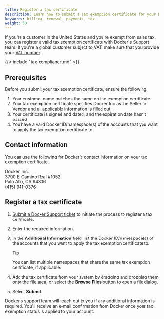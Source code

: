 ```yaml
---
title: Register a tax certificate
description: Learn how to submit a tax exemption certificate for your Docker billing.
keywords: billing, renewal, payments, tax
weight: 50
---
```


If you're a customer in the United States and you're exempt from sales tax, you can register a valid tax exemption certificate with Docker's Support team. If you're a global customer subject to VAT, make sure that you provide your [VAT number](/billing/core-billing/history/#include-your-vat-number-on-your-invoice).

{{< include "tax-compliance.md" >}}

## Prerequisites

Before you submit your tax exemption certificate, ensure the following.

1. Your customer name matches the name on the exemption certificate
2. Your tax exemption certificate specifies Docker Inc as the Seller or Vendor and all applicable information is filled out
3. Your certificate is signed and dated, and the expiration date hasn't passed
4. You have a valid Docker ID/namespace(s) of the accounts that you want to apply the tax exemption certificate to

## Contact information

You can use the following for Docker's contact information on your tax exemption certificate.

Docker, Inc.  
3790 El Camino Real #1052  
Palo Alto, CA 94306  
(415) 941-0376

## Register a tax certificate

1. [Submit a Docker Support ticket](https://hub.docker.com/support/contact?topic=Billing&subtopic=Tax%20information) to initiate the process to register a tax certificate.
2. Enter the required information.
3. In the **Additional Information** field, list the Docker ID/namespace(s) of the accounts that you want to apply the tax exemption certificate to.  

   > [!TIP]
   >
   > You can list multiple namespaces that share the same tax exemption certificate, if applicable.
4. Add the tax certificate from your system by dragging and dropping them onto the file area, or select the **Browse Files** button to open a file dialog.
5. Select **Submit**.

Docker's support team will reach out to you if any additional information is required. You'll receive an e-mail confirmation from Docker once your tax exemption status is applied to your account.
